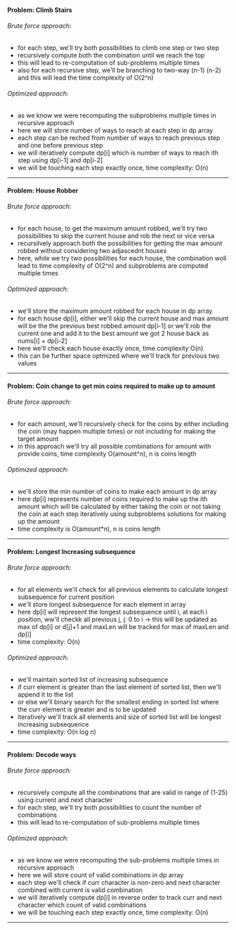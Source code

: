 #### Problem: Climb Stairs
###### Brute force approach:
- for each step, we'll try both possibilities to climb one step or two step
- recursively compute both the combination until we reach the top
- this will lead to re-computation of sub-problems multiple times
- also for each recursive step, we'll be branching to two-way (n-1) (n-2) and this will lead the time complexity of O(2^n)

###### Optimized approach:
- as we know we were recomputing the subproblems multiple times in recursive approach
- here we will store number of ways to reach at each step in dp array
- each step can be reched from number of ways to reach previous step and one before previous step
- we will iteratively compute dp[i] which is number of ways to reach ith step using dp[i-1] and dp[i-2]
- we will be touching each step exactly once, time complexity: O(n)
***
#### Problem: House Robber
###### Brute force approach:
- for each house, to get the maximum amount robbed, we'll try two possibilities to skip the current house and rob the next or vice versa
- recursilvely approach both the possibilities for getting the max amount robbed without considering two adjascednt houses
- here, while we try two possibilities for each house, the combination woll lead to time complexity of O(2^n) and subproblems are computed multiple times
###### Optimized approach:
- we'll store the maximum amount robbed for each house in dp array
- for each house dp[i], either we'll skip the current house and max amount will be the the previous best robbed amount dp[i-1] or we'll rob the current one and add it to the best amount we got 2 house back as nums[i] + dp[i-2]
- here we'll check each house exactly once, time complexity O(n)
- this can be further space optmized where we'll track for previous two values
***
#### Problem: Coin change to get min coins required to make up to amount
###### Brute force approach:
- for each amount, we'll recursively check for the coins by either including the coin (may happen multiple times) or not including for making the target amount
- in this approach we'll try all possible combinations for amount with provide coins, time complexity O(amount^n), n is coins length
  
###### Optimized approach:
- we'll store the min number of coins to make each amount in dp array
- here dp[i] represents number of coins required to make up the ith amount which will be calculated by either taking the coin or not taking the coin at each step iteratively using subproblems solutions for making up the amount
- time complexity is O(amount*n), n is coins length
***
#### Problem: Longest Increasing subsequence
###### Brute force approach:
- for all elements we'll check for all previous elements to calculate longest subsequence for current position
- we'll store longest subsequence for each element in array
- here dp[i] will represent the longest subsequence until i, at each i position, ww'll checkk all previous j, j: 0 to i -> this will be updated as max of dp[i] or d[j]+1 and maxLen will be tracked for max of maxLen and dp[i]
- time complexity: O(n)

###### Optimized approach:
- we'll maintain sorted list of increasing subsequence
- if curr element is greater than the last element of sorted list, then we'll append it to the list
- or else we'll binary search for the smallest ending in sorted list where the curr element is greater and is to be updated
- iteratively we'll track all elements and size of sorted list will be longest increasing subsequence
- time complexity: O(n log n)
***
#### Problem: Decode ways
###### Brute force approach:
- recursively compute all the combinations that are valid in range of (1-25) using current and next character
- for each step, we'll try both possibilities to count the number of combinations
- this will lead to re-computation of sub-problems multiple times

###### Optimized approach:
- as we know we were recomputing the sub-problems multiple times in recursive approach
- here we will store count of valid combinations in dp array
- each step we'll check if curr character is non-zero and next character combined with current is valid combination
- we will iteratively compute dp[i] in reverse order to track curr and next character which count of valid combinations
- we will be touching each step exactly once, time complexity: O(n)
***